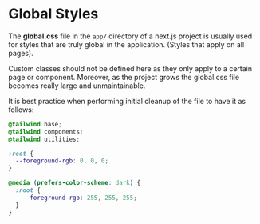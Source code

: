 # Global Styles

The **global.css** file in the `app/` directory of a next.js project is usually used for styles that are truly global in the application. (Styles that apply on all pages).

Custom classes should not be defined here as they only apply to a certain page or component. Moreover, as the project grows the global.css file becomes really large and unmaintainable.

It is best practice when performing initial cleanup of the file to have it as follows:

```css
@tailwind base;
@tailwind components;
@tailwind utilities;

:root {
  --foreground-rgb: 0, 0, 0;
}

@media (prefers-color-scheme: dark) {
  :root {
    --foreground-rgb: 255, 255, 255;
  }
}

```